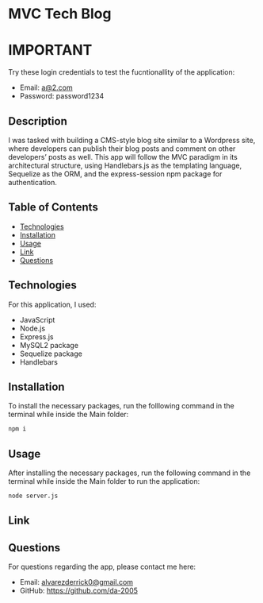 # MVC Tech Blog

# IMPORTANT
Try these login credentials to test the fucntionallity of the application:
* Email: a@2.com   
* Password: password1234

## Description
I was tasked with building a CMS-style blog site similar to a Wordpress site, where developers can publish their blog posts and comment on other developers’ posts as well. This app will follow the MVC paradigm in its architectural structure, using Handlebars.js as the templating language, Sequelize as the ORM, and the express-session npm package for authentication.

## Table of Contents
* [Technologies](#Technologies)
* [Installation](#Installation)
* [Usage](#Usage)
* [Link](#Link)
* [Questions](#Questions)

## Technologies
For this application, I used:
* JavaScript
* Node.js
* Express.js
* MySQL2 package
* Sequelize package
* Handlebars

## Installation
To install the necessary packages, run the folllowing command in the terminal while inside the Main folder: 
```md
npm i
```

## Usage
After installing the necessary packages, run the following command in the terminal while inside the Main folder to run the application:
```md
node server.js
```

## Link


## Questions
For questions regarding the app, please contact me here:
* Email: alvarezderrick0@gmail.com
* GitHub: https://github.com/da-2005

